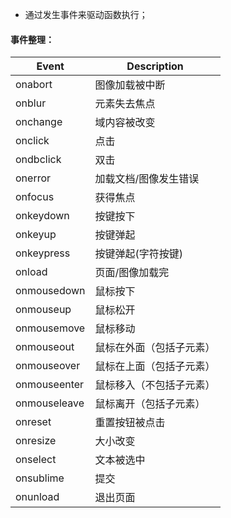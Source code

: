 - 通过发生事件来驱动函数执行；

#### 事件整理：

| Event      | Description           |
| ---------- | --------------------- |
| onabort    | 图像加载被中断        |
| onblur     | 元素失去焦点          |
| onchange   | 域内容被改变          |
| onclick    | 点击                  |
| ondbclick  | 双击                  |
| onerror    | 加载文档/图像发生错误 |
| onfocus    | 获得焦点              |
| onkeydown  | 按键按下              |
| onkeyup |	按键弹起 |
| onkeypress | 按键弹起(字符按键)  |
| onload | 页面/图像加载完 |
| onmousedown | 鼠标按下 |
| onmouseup | 鼠标松开 |
| onmousemove | 鼠标移动 |
| onmouseout | 鼠标在外面（包括子元素） |
| onmouseover | 鼠标在上面（包括子元素） |
| onmouseenter | 鼠标移入（不包括子元素） |
| onmouseleave | 鼠标离开（包括子元素） |
| onreset | 重置按钮被点击 |
| onresize | 大小改变 |
| onselect | 文本被选中 |
| onsublime | 提交 |
| onunload | 退出页面 |